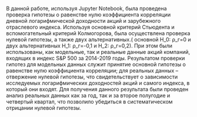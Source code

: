 В данной работе, используя Jupyter Notebook, была проведена проверка гипотезы о равенстве нулю коэффициента корреляции дневной логарифмической доходности акций и зарубежного отраслевого индекса. Используя основной критерий Стьюдента и вспомогательный критерий Колмогорова, была осуществлена проверка нулевой гипотезы, а также двух альтернативных.( основной H_0: ρ_г=0 и двух альтернативных H_1: ρ_г=-0,1 и H_2: ρ_г=0,2). При этом были использованы, как модельные, так и реальные данные акций компаний, входящих в индекс S&P 500 за 2014-2019 годы. Результатом проверки гипотез для модельных данных служит принятие основной гипотезы о равенстве нулю коэффициента корреляции; для реальных данных – отвержение нулевой гипотезы, что свидетельствует о зависимости исследуемых логарифмических доходностей акций и самого индекса, в который они входят. Для получения данного результата были проведен анализ реальных данных как за год, так и за второе полугодие и четвертый квартал, что позволило убедиться в систематическом отрицании нулевой гипотезы. 
